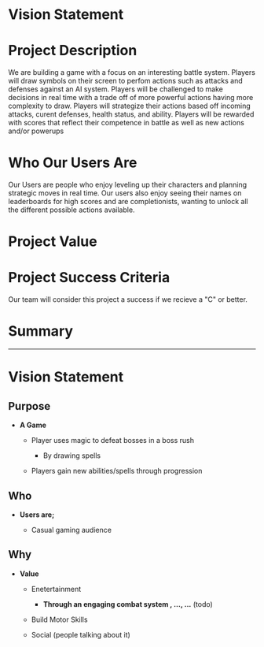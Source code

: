 Vision Statement
=

# Project Description
We are building a game with a focus on an interesting battle system. Players
will draw symbols on their screen to perfom actions such as attacks and
defenses against an AI system. Players will be challenged to make decisions
in real time with a trade off of more powerful actions having more complexity
to draw. Players will strategize their actions based off incoming attacks,
curent defenses, health status, and ability. Players will be rewarded with
scores that reflect their competence in battle as well as new actions and/or powerups

# Who Our Users Are
Our Users are people who enjoy leveling up their characters and planning
strategic moves in real time. Our users also enjoy seeing their names on leaderboards
for high scores and are completionists, wanting to unlock all the different
possible actions available.

# Project Value


# Project Success Criteria
Our team will consider this project a success if we recieve a "C" or better.


# Summary

---

# Vision Statement



## Purpose



- **A Game**

  - Player uses magic to defeat bosses in a boss rush

    - By drawing spells

  - Players gain new abilities/spells through progression



## Who



- **Users are;**

  - Casual gaming audience



## Why



- **Value**

  - Enetertainment

    - **Through an engaging combat system , ..., ...** (todo)

  - Build Motor Skills

  - Social (people talking about it)